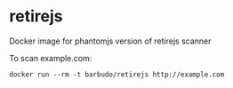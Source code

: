 # retirejs
Docker image for phantomjs version of retirejs scanner

To scan example.com:

`docker run --rm -t barbudo/retirejs http://example.com`